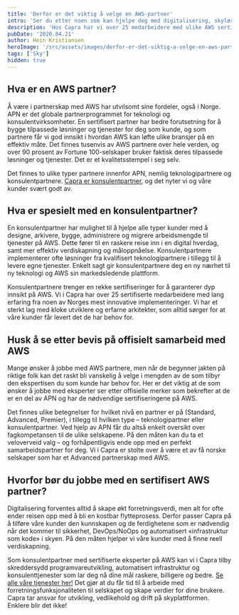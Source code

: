 ```yaml
---
title: 'Derfor er det viktig å velge en AWS-partner'
intro: 'Ser du etter noen som kan hjelpe deg med digitalisering, skyløsninger og implementering av AWS? Da kan det være lurt å velge en partner som er en del av AWS Partner Network (APN).'
description: 'Hos Capra har vi over 25 medarbeidere med ulike AWS sertifiseringer og lang erfaring som APN-partner. Les hvorfor du bør velge en AWS-partner her >>'
pubDate: '2020.04.21'
author: Hein Kristiansen
heroImage: '/src/assets/images/derfor-er-det-viktig-a-velge-en-aws-partner.webp'
tags: ['Sky']
hidden: true
---
```


## Hva er en AWS partner?

Å være i partnerskap med AWS  har utvilsomt sine fordeler, også i Norge. APN er det globale partnerprogrammet for teknologi og konsulentvirksomheter. En sertifisert partner har bedre forutsetning for å bygge tilpassede løsninger og tjenester for deg som kunde, og som partnere får vi god innsikt i hvordan AWS kan løfte ulike bransjer på en effektiv måte. Det finnes tusenvis av AWS partnere over hele verden, og over 90 prosent av Fortune 100-selskaper bruker faktisk deres tilpassede løsninger og tjenester. Det er et kvalitetsstempel i seg selv.

Det finnes to ulike typer partnere innenfor APN, nemlig teknologipartnere og konsulentpartnere. [Capra er konsulentpartner](https://aws.amazon.com/partners/find/partnerdetails/?n=Capra%20Consulting%20AS&id=0010L00001oc2DGQAY), og det nyter vi og våre kunder svært godt av.

## Hva er spesielt med en konsulentpartner?

En konsulentpartner har mulighet til å hjelpe alle typer kunder med å designe, arkivere, bygge, administrere og migrere arbeidsmengde til tjenester på AWS. Dette fører til en raskere reise inn i en digital hverdag, samt mer effektiv verdiskapning og måloppnåelse. Konsulentpartnere implementerer ofte løsninger fra kvalifisert teknologipartnere i tillegg til å levere egne tjenester. Enkelt sagt gir konsulentpartnere deg en ny nærhet til ny teknologi og AWS sin markedsledende plattform.

Konsulentpartnere trenger en rekke sertifiseringer for å garanterer dyp innsikt på AWS. Vi i Capra har over 25 sertifiserte medarbeidere med lang erfaring fra noen av Norges mest innovative implementeringer. Vi har et sterkt lag med kloke utviklere og erfarne arkitekter, som alltid sørger for at våre kunder får levert det de har behov for.

## Husk å se etter bevis på offisielt samarbeid med AWS

Mange ønsker å jobbe med AWS partnere, men når de begynner jakten på riktige folk kan det raskt bli vanskelig å velge i mengden av de som tilbyr  den ekspertisen du som kunde har behov for. Her er det viktig at de som ønsker å jobbe med eksperter ser etter offisielle merker som bekrefter at de er en del av APN og har de nødvendige sertifiseringene på AWS.

Det finnes ulike betegnelser for hvilket nivå en partner er på (Standard, Advanced, Premier), i tillegg til hvilken type – teknologipartner eller konsulentpartner. Ved hjelp av APN får du altså enkelt oversikt over fagkompetansen til de ulike selskapene. På den måten kan du ta et veloverveid valg – og forhåpentligvis ende opp med en perfekt samarbeidspartner for deg. Vi i Capra er stolte over å være et av få norske selskaper som har et Advanced partnerskap med AWS.

## Hvorfor bør du jobbe med en sertifisert AWS partner?

Digitalisering forventes alltid å skape økt forretningsverdi, men alt for ofte ender reisen opp med å bli en kostbar flytteprosess. Derfor passer Capra på å tilføre våre kunder den kunnskapen og de ferdighetene som er nødvendig når det kommer til sikkerhet, DevOps/NoOps og automatisert «infrastruktur som kode» i skyen. På den måten hjelper vi våre kunder med å finne reell verdiskapning.

Som konsulentpartner med sertifiserte eksperter på AWS kan vi i Capra tilby skreddersydd programvareutvikling, automatisert infrastruktur og konsulenttjenester som lar deg nå dine mål raskere, billigere og bedre. [Se alle våre tjenester her!](https://www.capraconsulting.no/dette-kan-vi/) Det gjør at du får tid til å arbeide med forretningsfunksjonaliteten til selskapet og skape verdier for dine brukere. Capra tar ansvar for utvikling, vedlikehold og drift på skyplattformen. Enklere blir det ikke!